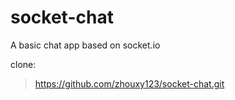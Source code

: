 # socket-chat
A basic chat app based on socket.io 

clone:
>  https://github.com/zhouxy123/socket-chat.git
